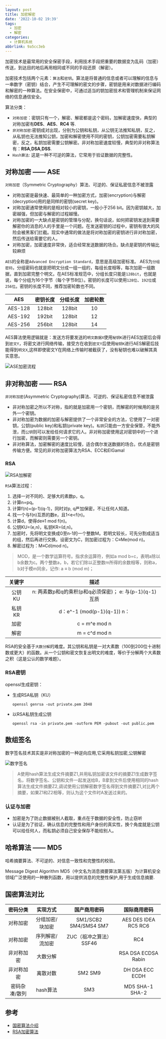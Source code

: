```yaml
---
layout: post
title: 加密解密
date: '2022-10-02 19:39'
tags:
  - 加密
  - 解密
categories:
  - 计算机系统
abbrlink: 9a5cc3eb
---
```


加密技术是最常用的安全保密手段，利用技术手段把重要的数据变为乱码（加密）传送，到达目的地后再用相同或不同的手段还原（解密）。

加密技术包括两个元素：`算法`和`密钥`。算法是将普通的信息或者可以理解的信息与一串数字（密钥）结合，产生不可理解的密文的步骤，密钥是用来对数据进行编码和解密的一种算法。在安全保密中，可通过适当的钥加密技术和管理机制来保证网络的信息通信安全。

算法分类：
- `对称加密`：密钥只有一个，解密、解密都是这个密码，加解密速度快，典型的对称加密有**DES**、**AES**、**RC4** 等.
- `非对称加密`:密钥成对出现，分别为公钥和私钥，从公钥无法推知私钥，反之，从私钥也无法推知公钥，加密和解密使用不同的密钥，公钥加密需要私钥解密，反之，私钥加密需要公钥解密。非对称加密速度较慢，典型的非对称算法有：**RSA**,**DSA**,**DSS**.
- `Hash算法`: 这是一种不可逆的算法，它常用于验证数据的完整性。

<!--more-->

## 对称加密 —— ASE

`对称加密`（Symmetric Cryptography）算法、可逆的、保证私密信息不被泄露

- 对称加密是最快速、最简单的一种加密方式，加密(encryption)与解密(decryption)用的是同样的密钥(secret key)。
- 对称加密通常使用的是相对较小的密钥，一般小于256 bit。因为密钥越大，加密越强，但加密与解密的过程越慢。
- 对称加密的一大缺点是密钥的管理与分配，换句话说，如何把密钥发送到需要解密你的消息的人的手里是一个问题。在发送密钥的过程中，密钥有很大的风险会被黑客们拦截。现实中通常的做法是将对称加密的密钥进行非对称加密，然后传送给需要它的人。
- 对称加密，加密速度非常快，适合经常发送数据的场合。缺点是密钥的传输比较麻烦


`AES`的全称是`Advanced Encryption Standard`，意思是高级加密标准。 AES为`分组密码`，分组密码也就是把明文分成一组一组的，每组长度相等，每次加密一组数据，直到加密完整个明文。在AES标准规范中，分组长度只能是`128bit`，也就是说，每个分组为16个字节（每个字节8位）。密钥的长度可以使用`128位`、`192位`或`256位`。密钥的长度不同，推荐加密轮数也不同。

|   AES   | 密钥长度 | 分组长度 | 加密轮数 |
|:-------:|:--------:|:--------:|:--------:|
| AES-128 |  128bit  |  128bit  |    10    |
| AES-192 |  192bit  |  128bit  |    12    |
| AES-256 |  256bit  |  128bit  |    14    |


AES算法使用逻辑就是：发送方将要发送的`明文数据X`使用`秘钥K`进行AES加密后会得到`密文Y`，将密文进行网络传输，接受方在收到`密文Y`后使用`秘钥K`进行AES解密后技能得到`明文X`,这样即使密文Y在网络上传输时被截获了，没有秘钥也难以破解其真实意思。

![ASE加密流程](/images/2022/10/ase加密流程.png)


## 非对称加密 —— RSA

`非对称加密`(Asymmetric Cryptography)算法、可逆的、保证私密信息不被泄露

- 非对称加密之所以不对称，指的就是加密用一个密钥，而解密的时候用的是另外一个密钥。
- 非对称加密为数据的加密与解密提供了一个非常安全的方法，它使用了一对密钥，公钥(public key)和私钥(private key)。`私钥`只能由一方安全保管，不能外泄，而`公钥`则可以发给任何请求它的人。非对称加密使用这对密钥中的一个进行加密，而解密则需要另一个密钥。
- 非对称算法，加密解密的速度比较慢，适合偶尔发送数据的场合。优点是密钥传输方便。常见的非对称加密算法为RSA、ECC和EIGamal


### RSA

![RSA加解密](/images/2022/10/rsa加解密.png)

`RSA`算法过程：

1. 选择一对不同的、足够大的素数p，q。
2. 计算n=pq。
3. 计算f(n)=(p-1)(q-1)，同时对p, q严加保密，不让任何人知道。
4. 找一个与f(n)互质的数e，且1<e<f(n)。
5. 计算d，使得de≡1 mod f(n)。
6. 公钥KU=(e,n)，私钥KR=(d,n)。
7. 加密时，先将明文变换成0至n-1的一个整数M。若明文较长，可先分割成适当的组，然后再进行交换。设密文为C，则加密过程为：C≡Me(mod n)。
8. 解密过程为：M≡Cd(mod n)。

> MOD，是一个数学运算符号。指求余运算符，例如a mod b=c，表明a除以b余数为c。两个整数a，b，若它们除以正整数m所得的余数相等，则称a，b对于模m同余，记作: a ≡ b (mod m)；

| 关键字  |                          描述                           |
|:-------:|:-------------------------------------------------------:|
| 公钥 KU | n: 两素数p和q的乘积(p和q必须保密)； e: 与(p-1)(q-1)互质 |
| 私钥 KR |              d：e^-1 (mod(p-1)(q-1))  n：               |
|  加密   |                      c = m^e mod n                      |
|  解密   |                      m = c^d mod n                      |


RSA的安全基于`大数分解`的难度。其公钥和私钥是一对大素数（100到200位十进制数或更大）的函数。从一个公钥和密文恢复出明文的难度，等价于分解两个大素数之积（这是公认的数学难题）。


### RSA密钥

openssl生成密钥：

- 生成RSA私钥（KU）
    ```
    openssl genrsa -out private.pem 2048
    ```
- 以RSA私钥生成公钥
    ```
    openssl rsa -in private.pem -outform PEM -pubout -out public.pem
    ```



## 数组签名

数字签名技术其实是非对称加密的一种逆向应用,它采用私钥加密,公钥解密

![数字签名](/images/2022/10/数字签名.png)
> A使用hash算法生成文件摘要Z1,并用私钥加密该文件的摘要Z1生成数字签名，将数字签名、公钥和文件一起发送给B，B拿到文件后使用相同的hash算法生成文件摘要Z2,调试使用公钥解密数字签名得到文件摘要Z1,对比两个摘要，如果Z1和Z2相等，则认为这个文件时A发送过来的。

### 认证与加密

- 加密是为了防止数据被别人截取，重点在于数据的安全性，防止窃听
- 认证是为了验证，确认信息的完整性和用户身份的真实性，换个角度就是公钥可以给任何人，而私钥必须自己安全保存不能给别人。



## 哈希算法 —— MD5

哈希摘要算法、不可逆的、对信息一致性和完整性的校验。

Message Digest Algorithm MD5（中文名为消息摘要算法第五版）为计算机安全领域广泛使用的一种散列函数，用以提供消息的完整性保护,用于生成信息摘要.



## 国密算法对比

|   密码分类    |    实现方式     |      国产商用密码       |     国际商用密码     |
|:-------------:|:---------------:|:-----------------------:|:--------------------:|
|   对称加密    | 分组加密/块加密 |  SM1/SCB2 SM4/SMS4 SM7  | AES DES IDEA RC5 RC6 |
|   对称加密    | 序列解密/流加密 | ZUC（祖冲之算法） SSF46 |         RC4          |
|  非对称加密   |    大数分解     |                         | RSA DSA ECDSA Rabin  |
|  非对称加密   |    离散对数     |         SM2 SM9         |   DH DSA ECC ECDH    |
| 密码杂凑/散列 |    hash算法     |           SM3           |   MD5 SHA-1 SHA-2    |

## 参考

- [国密算法介绍](https://zhuanlan.zhihu.com/p/132352160)
- [RSA加密算法](https://www.cnblogs.com/jiftle/p/7903762.html)
